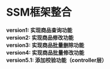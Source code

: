 # SSM框架整合  
  **version1: 实现商品查询功能**  
  **version2: 实现商品修改功能**  
  **version3: 实现商品批量删除功能**  
  **version4: 实现商品批量修改功能**  
  **version5.1: 添加校验功能（controller层）**  


